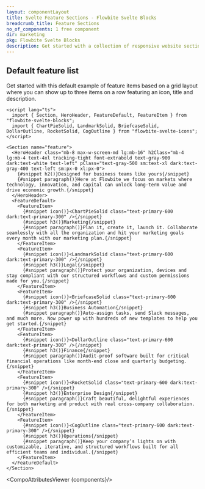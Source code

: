 ```yaml
---
layout: componentLayout
title: Svelte Feature Sections - Flowbite Svelte Blocks
breadcrumb_title: Feature Sections
no_of_components: 1 free component
dir: marketing
pkg: Flowbite Svelte Blocks
description: Get started with a collection of responsive website sections built with Tailwind CSS to showcase a list of features that your product or company offers.
---
```


<script lang="ts">
  import { TableProp, TableDefaultRow, CompoAttributesViewer } from '../utils'
  import componentData1 from '../component-data/HeroHeader.json'
  import componentData2 from '../component-data/FeatureDefault.json'
  import componentData3 from '../component-data/FeatureItem.json'
  import componentData4 from '../component-data/Section.json'
  const components = 'HeroHeader, FeatureDefault, FeatureItem, Section'
</script>

## Default feature list

Get started with this default example of feature items based on a grid layout where you can show up to three items on a row featuring an icon, title and description.

```svelte example
<script lang="ts">
  import { Section, HeroHeader, FeatureDefault, FeatureItem } from "flowbite-svelte-blocks";
  import { ChartPieSolid, LandmarkSolid, BriefcaseSolid, DollarOutline, RocketSolid, CogOutline } from "flowbite-svelte-icons";
</script>

<Section name="feature">
  <HeroHeader class="mb-8 max-w-screen-md lg:mb-16" h2Class="mb-4 lg:mb-4 text-4xl tracking-tight font-extrabold text-gray-900 dark:text-white text-left" pClass="text-gray-500 sm:text-xl dark:text-gray-400 text-left sm:px-0 xl:px-0">
    {#snippet h2()}Designed for business teams like yours{/snippet}
    {#snippet paragraph()}Here at Flowbite we focus on markets where technology, innovation, and capital can unlock long-term value and drive economic growth.{/snippet}
  </HeroHeader>
  <FeatureDefault>
    <FeatureItem>
      {#snippet icon()}<ChartPieSolid class="text-primary-600 dark:text-primary-300" />{/snippet}
      {#snippet h3()}Marketing{/snippet}
      {#snippet paragraph()}Plan it, create it, launch it. Collaborate seamlessly with all the organization and hit your marketing goals every month with our marketing plan.{/snippet}
    </FeatureItem>
    <FeatureItem>
      {#snippet icon()}<LandmarkSolid class="text-primary-600 dark:text-primary-300" />{/snippet}
      {#snippet h3()}Legal{/snippet}
      {#snippet paragraph()}Protect your organization, devices and stay compliant with our structured workflows and custom permissions made for you.{/snippet}
    </FeatureItem>
    <FeatureItem>
      {#snippet icon()}<BriefcaseSolid class="text-primary-600 dark:text-primary-300" />{/snippet}
      {#snippet h3()}Business Automation{/snippet}
      {#snippet paragraph()}Auto-assign tasks, send Slack messages, and much more. Now power up with hundreds of new templates to help you get started.{/snippet}
    </FeatureItem>
    <FeatureItem>
      {#snippet icon()}<DollarOutline class="text-primary-600 dark:text-primary-300" />{/snippet}
      {#snippet h3()}Finance{/snippet}
      {#snippet paragraph()}Audit-proof software built for critical financial operations like month-end close and quarterly budgeting.{/snippet}
    </FeatureItem>
    <FeatureItem>
      {#snippet icon()}<RocketSolid class="text-primary-600 dark:text-primary-300" />{/snippet}
      {#snippet h3()}Enterprise Design{/snippet}
      {#snippet paragraph()}Craft beautiful, delightful experiences for both marketing and product with real cross-company collaboration.{/snippet}
    </FeatureItem>
    <FeatureItem>
      {#snippet icon()}<CogOutline class="text-primary-600 dark:text-primary-300" />{/snippet}
      {#snippet h3()}Operations{/snippet}
      {#snippet paragraph()}Keep your company’s lights on with customizable, iterative, and structured workflows built for all efficient teams and individual.{/snippet}
    </FeatureItem>
  </FeatureDefault>
</Section>
```

<CompoAttributesViewer {components}/>
